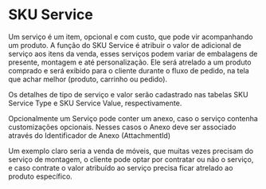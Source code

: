 # SKU Service

Um serviço é um item, opcional e com custo, que pode vir acompanhando um produto. 
A função do SKU Service é atribuir o valor de adicional de serviço aos itens da venda, esses serviços podem variar de embalagens de presente, montagem e até personalização. 
Ele será atrelado a um produto comprado e será exibido para o cliente durante o fluxo de pedido, na tela que achar melhor (produto, carrinho ou pedido).

Os detalhes de tipo de serviço e valor serão cadastrado nas tabelas SKU Service Type e SKU Service Value, respectivamente.

Opcionalmente um Serviço pode conter um anexo, caso o serviço contenha customizações opcionais.
Nesses casos o Anexo deve ser associado através do Identificador de Anexo (AttachmentId)

Um exemplo claro seria a venda de móveis, que muitas vezes precisam do serviço de montagem, o cliente pode optar por contratar ou não o serviço, e caso contrate o valor atribuído ao serviço precisa ficar atrelado ao produto específico.
